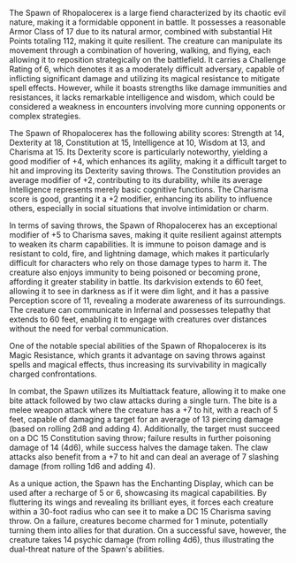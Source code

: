 The Spawn of Rhopalocerex is a large fiend characterized by its chaotic evil nature, making it a formidable opponent in battle. It possesses a reasonable Armor Class of 17 due to its natural armor, combined with substantial Hit Points totaling 112, making it quite resilient. The creature can manipulate its movement through a combination of hovering, walking, and flying, each allowing it to reposition strategically on the battlefield. It carries a Challenge Rating of 6, which denotes it as a moderately difficult adversary, capable of inflicting significant damage and utilizing its magical resistance to mitigate spell effects. However, while it boasts strengths like damage immunities and resistances, it lacks remarkable intelligence and wisdom, which could be considered a weakness in encounters involving more cunning opponents or complex strategies.

The Spawn of Rhopalocerex has the following ability scores: Strength at 14, Dexterity at 18, Constitution at 15, Intelligence at 10, Wisdom at 13, and Charisma at 15. Its Dexterity score is particularly noteworthy, yielding a good modifier of +4, which enhances its agility, making it a difficult target to hit and improving its Dexterity saving throws. The Constitution provides an average modifier of +2, contributing to its durability, while its average Intelligence represents merely basic cognitive functions. The Charisma score is good, granting it a +2 modifier, enhancing its ability to influence others, especially in social situations that involve intimidation or charm.

In terms of saving throws, the Spawn of Rhopalocerex has an exceptional modifier of +5 to Charisma saves, making it quite resilient against attempts to weaken its charm capabilities. It is immune to poison damage and is resistant to cold, fire, and lightning damage, which makes it particularly difficult for characters who rely on those damage types to harm it. The creature also enjoys immunity to being poisoned or becoming prone, affording it greater stability in battle. Its darkvision extends to 60 feet, allowing it to see in darkness as if it were dim light, and it has a passive Perception score of 11, revealing a moderate awareness of its surroundings. The creature can communicate in Infernal and possesses telepathy that extends to 60 feet, enabling it to engage with creatures over distances without the need for verbal communication.

One of the notable special abilities of the Spawn of Rhopalocerex is its Magic Resistance, which grants it advantage on saving throws against spells and magical effects, thus increasing its survivability in magically charged confrontations. 

In combat, the Spawn utilizes its Multiattack feature, allowing it to make one bite attack followed by two claw attacks during a single turn. The bite is a melee weapon attack where the creature has a +7 to hit, with a reach of 5 feet, capable of damaging a target for an average of 13 piercing damage (based on rolling 2d8 and adding 4). Additionally, the target must succeed on a DC 15 Constitution saving throw; failure results in further poisoning damage of 14 (4d6), while success halves the damage taken. The claw attacks also benefit from a +7 to hit and can deal an average of 7 slashing damage (from rolling 1d6 and adding 4).

As a unique action, the Spawn has the Enchanting Display, which can be used after a recharge of 5 or 6, showcasing its magical capabilities. By fluttering its wings and revealing its brilliant eyes, it forces each creature within a 30-foot radius who can see it to make a DC 15 Charisma saving throw. On a failure, creatures become charmed for 1 minute, potentially turning them into allies for that duration. On a successful save, however, the creature takes 14 psychic damage (from rolling 4d6), thus illustrating the dual-threat nature of the Spawn's abilities.